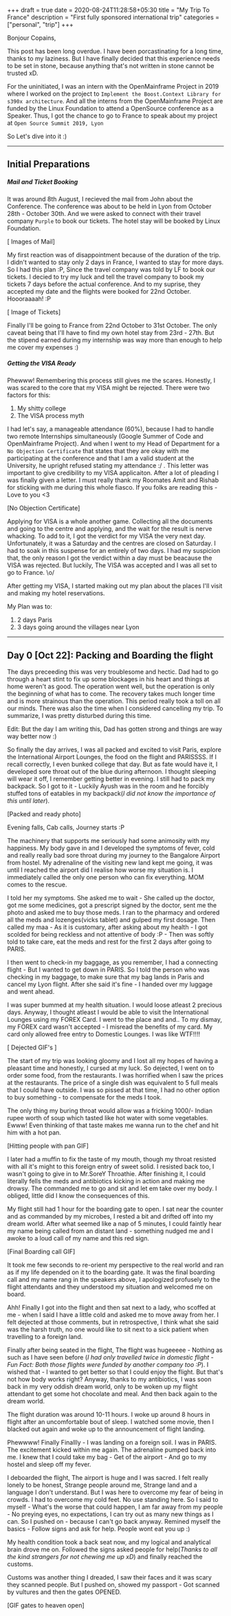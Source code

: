 +++
draft = true
date = 2020-08-24T11:28:58+05:30
title = "My Trip To France"
description = "First fully sponsored international trip"
categories = ["personal", "trip"]
+++

Bonjour Copains,

This post has been long overdue. I have been porcastinating for a long time, thanks to my laziness. But I have finally decided that this experience needs to be set in stone, because anything that's not written in stone cannot be trusted xD.

For the uninitiated, I was an intern with the OpenMainframe Project in 2019 where I worked on the project to `Implement the Boost.Context Library for s390x architecture`. And all the interns from the OpenMainframe Project are funded by the Linux Foundation to attend a OpenSource conference as a Speaker. Thus, I got the chance to go to France to speak about my project at `Open Source Summit 2019, Lyon`

So Let's dive into it :)

----

## Initial Preparations

##### Mail and Ticket Booking

It was around 8th August, I recieved the mail from John about the Conference. The conference was about to be held in Lyon from October 28th - October 30th. And we were asked to connect with their travel company `Purple` to book our tickets. The hotel stay will be booked by Linux Foundation.

[ Images of Mail]

My first reaction was of disappointment because of the duration of the trip. I didn't wanted to stay only 2 days in France, I wanted to stay for more days. So I had this plan :P, Since the travel company was told by LF to book our tickets. I decied to try my luck and tell the travel company to book my tickets 7 days before the actual conference. And to my suprise, they accepted my date and the flights were booked for 22nd October. Hoooraaaah! :P 

[ Image of Tickets]

Finally I'll be going to France from 22nd October to 31st October. The only caveat being that I'll have to find my own hotel stay from 23rd - 27th. But the stipend earned during my internship was way more than enough to help me cover my expenses :)  

##### Getting the VISA Ready

Phewww! Remembering this process still gives me the scares. Honestly, I was scared to the core that my VISA might be rejected. There were two factors for this:

1. My shitty college
2. The VISA process myth

I had let's say, a manageable attendance (60%), because I had to handle two remote Internships simultaneously (Google Summer of Code and OpenMainframe Project). And when I went to my Head of Department for a `No Objection Certificate` that states that they are okay with me participating at the conference and that I am a valid student at the University, he upright refused stating my attendance :/ . This letter was important to give credibility to my VISA applicaiton. After a lot of pleading I was finally given a letter. I must really thank my Roomates Amit and Rishab for sticking with me during this whole fiasco. If you folks are reading this - Love to you <3

[No Objection Certificate]

Applying for VISA is a whole another game. Collecting all the documents and going to the centre and applying, and the wait for the result is nerve whacking. To add to it, I got the verdict for my VISA the very next day. Unfortunately, it was a Saturday and the centres are closed on Saturday. I had to soak in this suspense for an entirely of two days. I had my suspicion that, the only reason I got the verdict within a day must be beacause the VISA was rejected. But luckily, The VISA was accepted and I was all set to go to France. \o/

After getting my VISA, I started making out my plan about the places I'll visit and making my hotel reservations.

My Plan was to:
1. 2 days Paris
2. 3 days going around the villages near Lyon

-----

## Day 0 [Oct 22]: Packing and Boarding the flight

The days preceeding this was very troublesome and hectic. Dad had to go through a heart stint to fix up some blockages in his heart and things at home weren't as good. The operation went well, but the operation is only the beginning of what has to come. The recovery takes much longer time and is more strainous than the operation. This period really took a toll on all our minds. There was also the time when I considered cancelling my trip. To summarize, I was pretty disturbed during this time.

Edit: But the day I am writing this, Dad has gotten strong and things are way way better now :)

So finally the day arrives, I was all packed and excited to visit Paris, explore the International Airport Lounges, the food on the flight and PARISSSS. If I recall correctly, I even bunked college that day. But as fate would have it, I developed sore throat out of the blue during afternoon. I thought sleeping will wear it off, I remember getting better in evening. I still had to pack my backpack. So I got to it - Luckily Ayush was in the room and he forcibly stuffed tons of eatables in my backpack(_I did not know the importance of this until later_). 

[Packed and ready photo]

Evening falls, Cab calls, Journey starts :P

The machinery that supports me seriously had some animosity with my happiness. My body gave in and I developed the symptoms of fever, cold and really really bad sore throat during my journey to the Bangalore Airport from hostel. My adrenaline of the visiting new land kept me going, it was until I reached the airport did I realise how worse my situation is. I immediately called the only one person who can fix everything. MOM comes to the rescue.

I told her my symptoms. She asked me to wait - She called up the doctor, got me some medicines, got a prescript signed by the doctor, sent me the photo and asked me to buy those meds. I ran to the pharmacy and ordered all the meds and lozenges(vicks tablet) and gulped my first dosage. Then called my maa - As it is customary, after asking about my health - I got scolded for being reckless and not attentive of body :P - Then was softly told to take care, eat the meds and rest for the first 2 days after going to PARIS. 

I then went to check-in my baggage, as you remember, I had a connecting flight - But I wanted to get down in PARIS. So I told the person who was checking in my baggage, to make sure that my bag lands in Paris and cancel my Lyon flight. After she said it's fine - I handed over my luggage and went ahead.

I was super bummed at my health situation. I would loose atleast 2 precious days. Anyway, I thought atleast I would be able to visit the International Lounges using my FOREX Card. I went to the place and and.. To my dismay, my FOREX card wasn't accepted - I misread the benefits of my card. My card only allowed free entry to Domestic Lounges. I was like WTF!!!!

[ Dejected GIF's ]

The start of my trip was looking gloomy and I lost all my hopes of having a pleasant time and honestly, I cursed at my luck. So dejected, I went on to order some food, from the restaurants. I was horrified when I saw the prices at the restaurants. The price of a single dish was equivalent to 5 full meals that I could have outside. I was so pissed at that time, I had no other option to buy something - to compensate for the meds I took. 

The only thing my buring throat would allow was a fricking 1000/- Indian rupee worth of soup which tasted like hot water with some vegetables. Ewww! Even thinking of that taste makes me wanna run to the chef and hit him with a hot pan.

[Hitting people with pan GIF] 

I later had a muffin to fix the taste of my mouth, though my throat resisted with all it's might to this foreign entry of sweet solid. I resisted back too, I wasn't going to give in to  Mr.SoreY Throathie. After finishing it, I could literally fells the meds and antibiotics kicking in action and making me drowsy. The commanded me to go and sit and let em take over my body. I obliged, little did I know the consequences of this.

My flight still had 1 hour for the boarding gate to open. I sat near the counter and as commanded by my microbes, I rested a bit and drifted off into my dream world. After what seemed like a nap of 5 minutes, I could faintly hear my name being called from an distant land - something nudged me and I awoke to a loud call of my name and this red sign.

[Final Boarding call GIF]

It took me few seconds to re-orient my perspective to the real world and ran as if my life depended on it to the boarding gate. It was the final boarding call and my name rang in the speakers above, I apologized profusely to the flight attendants and they understood my situation and welcomed me on board.

Ahh! Finally I got into the flight and then sat next to a lady, who scoffed at me - when I said I have a little cold and asked me to move away from her. I felt dejected at those comments, but in retrospective, I think what she said was the harsh truth, no one would like to sit next to a sick patient when travelling to a foreign land.

Finally after being seated in the flight, The flight was hugeeeee - Nothing as such as I have seen before (_I had only travelled twice in domestic flight - Fun Fact: Both those flights were funded by another company too :P_). I wished that - I wanted to get better so that I could enjoy the flight. But that's not how body works right? Anyway, thanks to my antibiotics, I was soon back in my very oddish dream world, only to be woken up my flight attendant to get some hot chocolate and meal. And then back again to the dream world.

The flight duration was around 10-11 hours. I woke up around 8 hours in flight after an uncomfortable bout of sleep. I watched some movie, then I blacked out again and woke up to the announcement of flight landing. 

Phewwww! Finally Finallly - I was landing on a foreign soil. I was in PARIS. The excitement kicked within me again. The adrenaline pumped back into me. I knew that I could take my bag - Get of the airport - And go to my hostel and sleep off my fever.

I deboarded the flight, The airport is huge and I was sacred. I felt really lonely to be honest, Strange people around me, Strange land and a language I don't understand. But I was here to overcome my fear of being in crowds. I had to overcome my cold feet. No use standing here. So I said to myself - What's the worse that could happen, I am far away from my people - No preying eyes, no expectations, I can try out as many new things as I can. So I pushed on - because I can't go back anyway. Remined myself the basics - Follow signs and ask for help. People wont eat you up :)

My health condition took a back seat now, and my logical and analytical brain drove me on. Followed the signs asked people for help(_Thanks to all the kind strangers for not chewing me up xD_) and finally reached the customs.

Customs was another thing I dreaded, I saw their faces and it was scary they scanned people. But I pushed on, showed my passport - Got scanned by vultures and then the gates OPENED. 

[GIF gates to heaven open]